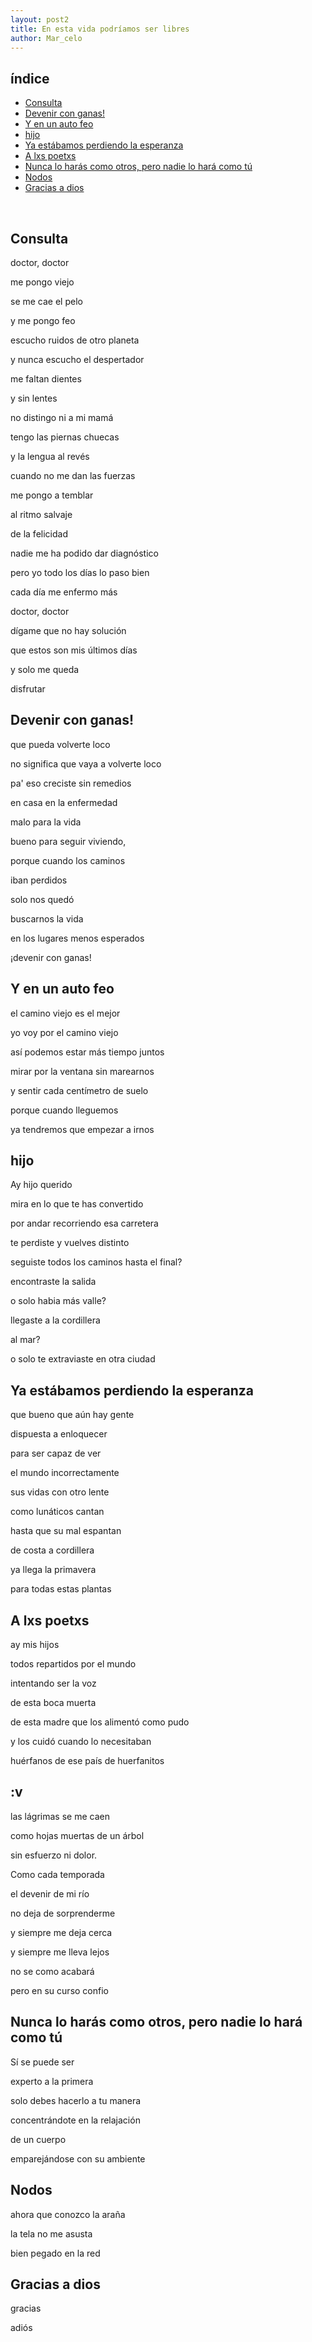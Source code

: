 ```yaml
---
layout: post2
title: En esta vida podríamos ser libres
author: Mar_celo
---
```


## índice
- [Consulta](#consulta)
- [Devenir con ganas!](#devenir-con-ganas)
- [Y en un auto feo](#y-en-un-auto-feo)
- [hijo](#hijo)
- [Ya estábamos perdiendo la esperanza](#ya-estábamos-perdiendo-la-esperanza)
- [A lxs poetxs](#a-lxs-poetxs)
- [Nunca lo harás como otros, pero nadie lo hará como tú](#nunca-lo-harás-como-otros-pero-nadie-lo-hará-como-tú)
- [Nodos](#nodos)
- [Gracias a dios](#gracias-a-dios)

<br>

## Consulta

doctor, doctor

me pongo viejo

se me cae el pelo

y me pongo feo

escucho ruidos de otro planeta

y nunca escucho el despertador

me faltan dientes

y sin lentes

no distingo ni a mi mamá

tengo las piernas chuecas

y la lengua al revés

cuando no me dan las fuerzas

me pongo a temblar

al ritmo salvaje

de la felicidad

nadie me ha podido dar diagnóstico

pero yo todo los días lo paso bien

cada día me enfermo más

doctor, doctor

dígame que no hay solución

que estos son mis últimos días

y solo me queda

disfrutar


## Devenir con ganas!

que pueda volverte loco

no significa que vaya a volverte loco

pa' eso creciste sin remedios

en casa en la enfermedad

malo para la vida

bueno para seguir viviendo,

porque cuando los caminos

iban perdidos

solo nos quedó

buscarnos la vida

en los lugares menos esperados

¡devenir con ganas!


## Y en un auto feo

el camino viejo es el mejor

yo voy por el camino viejo

así podemos estar más tiempo juntos

mirar por la ventana sin marearnos

y sentir cada centímetro de suelo

porque cuando lleguemos

ya tendremos que empezar a irnos


## hijo

Ay hijo querido

mira en lo que te has convertido

por andar recorriendo esa carretera

te perdiste y vuelves distinto

seguiste todos los caminos hasta el final?

encontraste la salida

o solo habia más valle?

llegaste a la cordillera

al mar?

o solo te extraviaste en otra ciudad


## Ya estábamos perdiendo la esperanza

que bueno que aún hay gente

dispuesta a enloquecer

para ser capaz de ver

el mundo incorrectamente

sus vidas con otro lente

como lunáticos cantan

hasta que su mal espantan

de costa a cordillera

ya llega la primavera

para todas estas plantas


## A lxs poetxs

ay mis hijos

todos repartidos por el mundo

intentando ser la voz

de esta boca muerta

de esta madre que los alimentó como pudo

y los cuidó cuando lo necesitaban

huérfanos de ese país de huerfanitos


## :v

las lágrimas se me caen

como hojas muertas de un árbol

sin esfuerzo ni dolor.

Como cada temporada

el devenir de mi río

no deja de sorprenderme

y siempre me deja cerca

y siempre me lleva lejos

no se como acabará

pero en su curso confio


## Nunca lo harás como otros, pero nadie lo hará como tú

Sí se puede ser

experto a la primera

solo debes hacerlo a tu manera

concentrándote en la relajación

de un cuerpo

emparejándose con su ambiente


## Nodos

ahora que conozco la araña

la tela no me asusta

bien pegado en la red


## Gracias a dios

gracias

adiós
